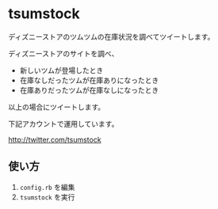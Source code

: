 tsumstock
================

ディズニーストアのツムツムの在庫状況を調べてツイートします。

ディズニーストアのサイトを調べ、

- 新しいツムが登場したとき
- 在庫なしだったツムが在庫ありになったとき
- 在庫ありだったツムが在庫なしになったとき

以上の場合にツイートします。

下記アカウントで運用しています。

http://twitter.com/tsumstock

使い方
----------------

1. `config.rb` を編集
1. `tsumstock` を実行